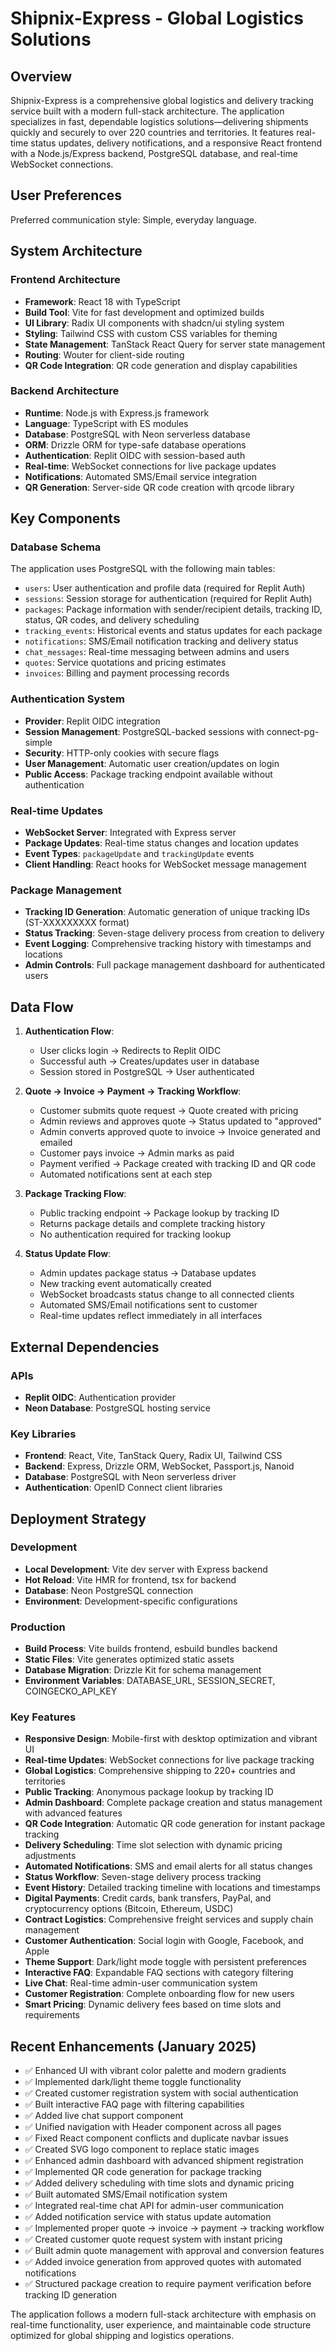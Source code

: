 # Shipnix-Express - Global Logistics Solutions

## Overview

Shipnix-Express is a comprehensive global logistics and delivery tracking service built with a modern full-stack architecture. The application specializes in fast, dependable logistics solutions—delivering shipments quickly and securely to over 220 countries and territories. It features real-time status updates, delivery notifications, and a responsive React frontend with a Node.js/Express backend, PostgreSQL database, and real-time WebSocket connections.

## User Preferences

Preferred communication style: Simple, everyday language.

## System Architecture

### Frontend Architecture
- **Framework**: React 18 with TypeScript
- **Build Tool**: Vite for fast development and optimized builds
- **UI Library**: Radix UI components with shadcn/ui styling system
- **Styling**: Tailwind CSS with custom CSS variables for theming
- **State Management**: TanStack React Query for server state management
- **Routing**: Wouter for client-side routing
- **QR Code Integration**: QR code generation and display capabilities

### Backend Architecture
- **Runtime**: Node.js with Express.js framework
- **Language**: TypeScript with ES modules
- **Database**: PostgreSQL with Neon serverless database
- **ORM**: Drizzle ORM for type-safe database operations
- **Authentication**: Replit OIDC with session-based auth
- **Real-time**: WebSocket connections for live package updates
- **Notifications**: Automated SMS/Email service integration
- **QR Generation**: Server-side QR code creation with qrcode library

## Key Components

### Database Schema
The application uses PostgreSQL with the following main tables:
- `users`: User authentication and profile data (required for Replit Auth)
- `sessions`: Session storage for authentication (required for Replit Auth)
- `packages`: Package information with sender/recipient details, tracking ID, status, QR codes, and delivery scheduling
- `tracking_events`: Historical events and status updates for each package
- `notifications`: SMS/Email notification tracking and delivery status
- `chat_messages`: Real-time messaging between admins and users
- `quotes`: Service quotations and pricing estimates
- `invoices`: Billing and payment processing records

### Authentication System
- **Provider**: Replit OIDC integration
- **Session Management**: PostgreSQL-backed sessions with connect-pg-simple
- **Security**: HTTP-only cookies with secure flags
- **User Management**: Automatic user creation/updates on login
- **Public Access**: Package tracking endpoint available without authentication

### Real-time Updates
- **WebSocket Server**: Integrated with Express server
- **Package Updates**: Real-time status changes and location updates
- **Event Types**: `packageUpdate` and `trackingUpdate` events
- **Client Handling**: React hooks for WebSocket message management

### Package Management
- **Tracking ID Generation**: Automatic generation of unique tracking IDs (ST-XXXXXXXXX format)
- **Status Tracking**: Seven-stage delivery process from creation to delivery
- **Event Logging**: Comprehensive tracking history with timestamps and locations
- **Admin Controls**: Full package management dashboard for authenticated users

## Data Flow

1. **Authentication Flow**:
   - User clicks login → Redirects to Replit OIDC
   - Successful auth → Creates/updates user in database
   - Session stored in PostgreSQL → User authenticated

2. **Quote → Invoice → Payment → Tracking Workflow**:
   - Customer submits quote request → Quote created with pricing
   - Admin reviews and approves quote → Status updated to "approved"
   - Admin converts approved quote to invoice → Invoice generated and emailed
   - Customer pays invoice → Admin marks as paid
   - Payment verified → Package created with tracking ID and QR code
   - Automated notifications sent at each step

3. **Package Tracking Flow**:
   - Public tracking endpoint → Package lookup by tracking ID
   - Returns package details and complete tracking history
   - No authentication required for tracking lookup

4. **Status Update Flow**:
   - Admin updates package status → Database updates
   - New tracking event automatically created
   - WebSocket broadcasts status change to all connected clients
   - Automated SMS/Email notifications sent to customer
   - Real-time updates reflect immediately in all interfaces

## External Dependencies

### APIs
- **Replit OIDC**: Authentication provider
- **Neon Database**: PostgreSQL hosting service

### Key Libraries
- **Frontend**: React, Vite, TanStack Query, Radix UI, Tailwind CSS
- **Backend**: Express, Drizzle ORM, WebSocket, Passport.js, Nanoid
- **Database**: PostgreSQL with Neon serverless driver
- **Authentication**: OpenID Connect client libraries

## Deployment Strategy

### Development
- **Local Development**: Vite dev server with Express backend
- **Hot Reload**: Vite HMR for frontend, tsx for backend
- **Database**: Neon PostgreSQL connection
- **Environment**: Development-specific configurations

### Production
- **Build Process**: Vite builds frontend, esbuild bundles backend
- **Static Files**: Vite generates optimized static assets
- **Database Migration**: Drizzle Kit for schema management
- **Environment Variables**: DATABASE_URL, SESSION_SECRET, COINGECKO_API_KEY

### Key Features
- **Responsive Design**: Mobile-first with desktop optimization and vibrant UI
- **Real-time Updates**: WebSocket connections for live package tracking
- **Global Logistics**: Comprehensive shipping to 220+ countries and territories
- **Public Tracking**: Anonymous package lookup by tracking ID
- **Admin Dashboard**: Complete package creation and status management with advanced features
- **QR Code Integration**: Automatic QR code generation for instant package tracking
- **Delivery Scheduling**: Time slot selection with dynamic pricing adjustments
- **Automated Notifications**: SMS and email alerts for all status changes
- **Status Workflow**: Seven-stage delivery process tracking
- **Event History**: Detailed tracking timeline with locations and timestamps
- **Digital Payments**: Credit cards, bank transfers, PayPal, and cryptocurrency options (Bitcoin, Ethereum, USDC)
- **Contract Logistics**: Comprehensive freight services and supply chain management
- **Customer Authentication**: Social login with Google, Facebook, and Apple
- **Theme Support**: Dark/light mode toggle with persistent preferences
- **Interactive FAQ**: Expandable FAQ sections with category filtering
- **Live Chat**: Real-time admin-user communication system
- **Customer Registration**: Complete onboarding flow for new users
- **Smart Pricing**: Dynamic delivery fees based on time slots and requirements

## Recent Enhancements (January 2025)
- ✅ Enhanced UI with vibrant color palette and modern gradients
- ✅ Implemented dark/light theme toggle functionality
- ✅ Created customer registration system with social authentication
- ✅ Built interactive FAQ page with filtering capabilities
- ✅ Added live chat support component
- ✅ Unified navigation with Header component across all pages
- ✅ Fixed React component conflicts and duplicate navbar issues
- ✅ Created SVG logo component to replace static images
- ✅ Enhanced admin dashboard with advanced shipment registration
- ✅ Implemented QR code generation for package tracking
- ✅ Added delivery scheduling with time slots and dynamic pricing
- ✅ Built automated SMS/Email notification system
- ✅ Integrated real-time chat API for admin-user communication
- ✅ Added notification service with status update automation
- ✅ Implemented proper quote → invoice → payment → tracking workflow
- ✅ Created customer quote request system with instant pricing
- ✅ Built admin quote management with approval and conversion features
- ✅ Added invoice generation from approved quotes with automated notifications
- ✅ Structured package creation to require payment verification before tracking ID generation

The application follows a modern full-stack architecture with emphasis on real-time functionality, user experience, and maintainable code structure optimized for global shipping and logistics operations.